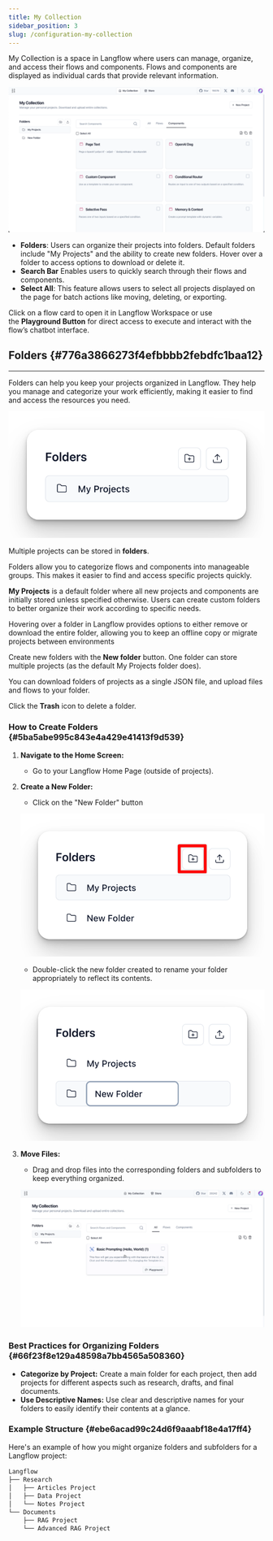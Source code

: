 ```yaml
---
title: My Collection
sidebar_position: 3
slug: /configuration-my-collection
---
```


My Collection is a space in Langflow where users can manage, organize, and access their flows and components. Flows and components are displayed as individual cards that provide relevant information.

![](./1289235516.png)

- **Folders**: Users can organize their projects into folders. Default folders include "My Projects" and the ability to create new folders. Hover over a folder to access options to download or delete it.
- **Search Bar** Enables users to quickly search through their flows and components.
- **Select All**: This feature allows users to select all projects displayed on the page for batch actions like moving, deleting, or exporting.

Click on a flow card to open it in Langflow Workspace or use the **Playground Button** for direct access to execute and interact with the flow’s chatbot interface.


## Folders {#776a3866273f4efbbbb2febdfc1baa12}


---


Folders can help you keep your projects organized in Langflow. They help you manage and categorize your work efficiently, making it easier to find and access the resources you need.


![](./1926471667.png)


Multiple projects can be stored in **folders**.


Folders allow you to categorize flows and components into manageable groups. This makes it easier to find and access specific projects quickly.


**My Projects** is a default folder where all new projects and components are initially stored unless specified otherwise. Users can create custom folders to better organize their work according to specific needs.


Hovering over a folder in Langflow provides options to either remove or download the entire folder, allowing you to keep an offline copy or migrate projects between environments


Create new folders with the **New folder** button. One folder can store multiple projects (as the default My Projects folder does).


You can download folders of projects as a single JSON file, and upload files and flows to your folder.


Click the **Trash** icon to delete a folder.



### How to Create Folders {#5ba5abe995c843e4a429e41413f9d539}

1. **Navigate to the Home Screen:**
	- Go to your Langflow Home Page (outside of projects).
2. **Create a New Folder:**
	- Click on the "New Folder" button

	![](./1125619904.png)

	- Double-click the new folder created to rename your folder appropriately to reflect its contents.

	![](./945175915.png)

3. **Move Files:**
	- Drag and drop files into the corresponding folders and subfolders to keep everything organized.

	![](./711485342.gif)


### Best Practices for Organizing Folders {#66f23f8e129a48598a7bb4565a508360}

- **Categorize by Project:** Create a main folder for each project, then add projects for different aspects such as research, drafts, and final documents.
- **Use Descriptive Names:** Use clear and descriptive names for your folders to easily identify their contents at a glance.

### Example Structure {#ebe6acad99c24d6f9aaabf18e4a17ff4}


Here's an example of how you might organize folders and subfolders for a Langflow project:


```text
Langflow
├── Research
│   ├── Articles Project
│   ├── Data Project
│   └── Notes Project
└── Documents
    ├── RAG Project
    └── Advanced RAG Project
```

